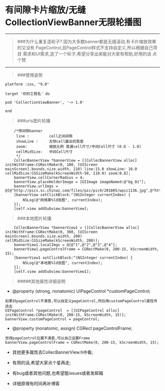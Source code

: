 # 有间隙卡片缩放/无缝CollectionViewBanner无限轮播图



***
> ###为什么重复造轮子?
> 因为大多数banner都是无缝滚动,有卡片缩放效果的又没有
> PageControl,且PageControl样式不支持自定义,所以根据自己项目
> 需求和UI需求,造了一个轮子,希望分享出来能对大家有帮助,好用的话
> 点个赞
 
***

> ###使用姿势
 
 
```
platform :ios, "9.0"

target '你的工程名' do

pod 'CollectionViewBanner', '~> 1.0'

end
```

> ###urls图片轮播

```
	/*带间隙banner
	 line :         cell之间间隙
	 showLine :     左侧cell露出的宽度
	 zoom:          缩放比例 普通cell尺寸/中间Cell尺寸 (0.0 - 1.0)
	 cellMidSize:   中间Cell尺寸
	 */
    CollecBannerView *bannerView = [[CollecBannerView alloc] initWithFrame:CGRectMake(0, 100, [UIScreen mainScreen].bounds.size.width, 110) line:15.0 showLine: 10.0 cellMidSize:CGSizeMake(kScreenWidth-50, 110.0) zoom:0.8];
    bannerView.cellCornerRadius = 4;
    bannerView.placeHolderImage = [UIImage imageNamed:@"bg_01"];
    bannerView.urlImgs = @[@"http://pics.sc.chinaz.com/files/pic/pic9/201805/wpic1136.jpg",@"http://pics.sc.chinaz.com/files/pic/pic9/201805/wpic1150.jpg",@"http://pics.sc.chinaz.com/files/pic/pic9/201805/wpic857.jpg",@"http://pics.sc.chinaz.com/files/pic/pic9/201804/wpic660.jpg"];
    [bannerView setClickBlock:^(NSInteger currentIndex) {
        NSLog(@"网络第%ld张图", currentIndex);
    }];
    [self.view addSubview:bannerView];
```


> ###本地图片轮播

```
    CollecBannerView *bannerView1 = [[CollecBannerView alloc] initWithFrame:CGRectMake(0, 300, [UIScreen mainScreen].bounds.size.width, 200) cellMidSize:CGSizeMake(kScreenWidth, 200)];
    bannerView1.localImgs = @[@"1",@"2",@"3",@"4"];
    bannerView1.pageControlFrame = CGRectMake(0, 200-15, kScreenWidth, 15);
    [bannerView1 setClickBlock:^(NSInteger currentIndex) {
        NSLog(@"本地第%ld张图", currentIndex);
    }];
    [self.view addSubview:bannerView1];
```

> #####其他属性详细说明

* @property (strong, nonatomic) UIPageControl *customPageControl;

```
如果对pageControl不满意,可以自定义pageControl,然后用customPageControl属性传进去
UIPageControl *pageControl  = [[UIPageControl alloc] initWithFrame:CGRectMake(0, 200-15, kScreenWidth, 15)];
bannerView.customPageControl = pageControl;
```

* @property (nonatomic, assign) CGRect pageControlFrame;

```
觉得pageControl位置不满意,可以自己设置Frame
bannerView.pageControlFrame = CGRectMake(0, 200-15, kScreenWidth, 15);
```

 * 其他更多属性去CollecBannerView.h中看;
 
 * 有用的话,希望大家点个星再走;
 * 有bug或者其他问题,也希望能issues或者发邮箱
 * 详细原理有时间再补博客
